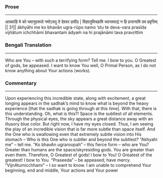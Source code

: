 ### Prose 
 --- 
आख्याहि मे को भवानुग्ररूपो
नमोऽस्तु ते देववर प्रसीद |
विज्ञातुमिच्छामि भवन्तमाद्यं
न हि प्रजानामि तव प्रवृत्तिम् || 31||
ākhyāhi me ko bhavān ugra-rūpo
namo ’stu te deva-vara prasīda
vijñātum ichchhāmi bhavantam ādyaṁ
na hi prajānāmi tava pravṛittim

### Bengali Translation 
 --- 
Who are You – with such a terrifying form? Tell me. I bow to you. O Greatest of gods, be appeased. I want to know You well, O Primal Person, as I do not know anything about Your actions (works). 

### Commentary 
 --- 
Upon experiencing this incredible state, along with excitement, a great longing appears in the sadhak’s mind to know what is beyond the heavy experience [that the sadhak is going through at this time]. With that, there is this understanding. Oh, what is this?! Space is the subtlest of all elements. Through the physical eyes, the sky appears a great distance away with an illusory blue color. But right now, I have my eyes closed. Thus, I am seeing the play of an incredible vision that is far more subtle than space itself. And the One who is swallowing even that extremely subtle vision into His stomach – Who is this One who is subtler and beyond the subtlest? “Akhyahi me” – tell me. “Ko bhavAn ugraroopah” – this fierce form – who are You? Greater than humans are the space/skyresiding gods. You are greater than even them. Therefore, O Greatest of gods! I bow to You! O Greatest of the greatest! I bow to You. “Praseeda” – be appeased; have mercy. “VijnAtumicchhami” – I so want to know. I am unable to comprehend Your beginning, end and middle, Your actions and Your power